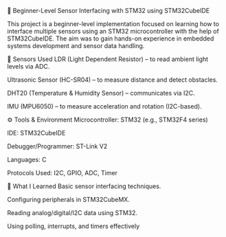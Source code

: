 🔰 Beginner-Level Sensor Interfacing with STM32 using STM32CubeIDE

This project is a beginner-level implementation focused on learning how to interface multiple sensors using an STM32 microcontroller with the help of STM32CubeIDE. The aim was to gain hands-on experience in embedded systems development and sensor data handling.

🧪 Sensors Used
LDR (Light Dependent Resistor) – to read ambient light levels via ADC.

Ultrasonic Sensor (HC-SR04) – to measure distance and detect obstacles.

DHT20 (Temperature & Humidity Sensor) – communicates via I2C.

IMU (MPU6050) – to measure acceleration and rotation (I2C-based).

⚙️ Tools & Environment
Microcontroller: STM32 (e.g., STM32F4 series)

IDE: STM32CubeIDE

Debugger/Programmer: ST-Link V2

Languages: C

Protocols Used: I2C, GPIO, ADC, Timer

📌 What I Learned
Basic sensor interfacing techniques.

Configuring peripherals in STM32CubeMX.

Reading analog/digital/I2C data using STM32.

Using polling, interrupts, and timers effectively
